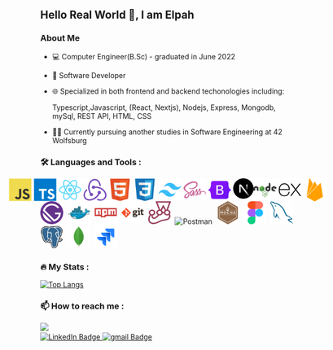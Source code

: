 ## Hello Real World 👋, I am Elpah
<div id="header" align="center">
</div>
  
### About Me
- 💻 Computer Engineer(B.Sc) - graduated in June 2022
- 🚀 Software Developer
- 🌐 Specialized in both frontend and backend techonologies including:

  Typescript,Javascript, (React, Nextjs), Nodejs, Express, Mongodb, mySql, REST API, HTML, CSS
- 👨‍💻 Currently pursuing another studies in Software Engineering at 42 Wolfsburg

 
### :hammer_and_wrench: Languages and Tools :
<div style="display: flex; justify-content: center;">
  <img src="https://github.com/devicons/devicon/blob/master/icons/javascript/javascript-original.svg" title="JavaScript" alt="JavaScript" width="45" height="45"/>&nbsp;
  <img src="https://github.com/devicons/devicon/blob/master/icons/typescript/typescript-original.svg" title="Typescript" alt="Typescript" width="45" height="45"/>&nbsp;
  <img src="https://github.com/devicons/devicon/blob/master/icons/react/react-original.svg" title="React" alt="React" width="45" height="45"/>&nbsp;
  <img src="https://github.com/devicons/devicon/blob/master/icons/redux/redux-original.svg" title="Redux" alt="Redux " width="45" height="45"/>&nbsp;
  <img src="https://github.com/devicons/devicon/blob/master/icons/html5/html5-original.svg" title="HTML5" alt="HTML" width="45" height="45"/>&nbsp;
  <img src="https://github.com/devicons/devicon/blob/master/icons/css3/css3-original.svg"  title="CSS3" alt="CSS" width="45" height="45"/>&nbsp;
  <img src="https://github.com/devicons/devicon/blob/master/icons/tailwindcss/tailwindcss-original.svg" title="Tailwind Css" alt="Tailwind Css" width="45" height="45"/>&nbsp;
  <img src="https://github.com/devicons/devicon/blob/master/icons/sass/sass-original.svg" title="Sass" alt="Sass" width="45" height="45"/>&nbsp;
  <img src="https://github.com/devicons/devicon/blob/master/icons/bootstrap/bootstrap-original.svg" title="bootstrap" alt="bootstrap" width="45" height="45"/>&nbsp;
  <img src="https://github.com/devicons/devicon/blob/master/icons/nextjs/nextjs-original.svg" title="NextJs" alt="NextJs" width="45" height="40"/>
  <img src="https://github.com/devicons/devicon/blob/master/icons/nodejs/nodejs-original-wordmark.svg" title="NodeJS" alt="NodeJS" width="45" height="45"/>&nbsp;
  <img src="https://github.com/devicons/devicon/blob/master/icons/express/express-original.svg" title="Express" alt="Express" width="45" height="45"/>&nbsp;
  <img src="https://github.com/devicons/devicon/blob/master/icons/firebase/firebase-plain.svg" title="Firebase" alt="Firebase" width="45" height="45"/>&nbsp;
</div>
<div>
  <img src="https://github.com/devicons/devicon/blob/master/icons/gatsby/gatsby-original.svg" title="Gatsby"  alt="Gatsby" width="45" height="45"/>&nbsp;
  <img src="https://github.com/devicons/devicon/blob/master/icons/docker/docker-original.svg" title="Docker" alt="Docker" width="45" height="45"/>&nbsp;    
  <img src="https://github.com/devicons/devicon/blob/master/icons/npm/npm-original-wordmark.svg" title="npm" alt="npm" width="45" height="45"/>&nbsp;
  <img src="https://github.com/devicons/devicon/blob/master/icons/git/git-original-wordmark.svg" title="Git" alt="Git" width="45" height="45"/>&nbsp;
  <img src="https://github.com/devicons/devicon/blob/master/icons/jest/jest-plain.svg" title="Jest" alt="Jest" width="45" height="45"/>&nbsp;
  <img src="https://camo.githubusercontent.com/a13ca5b988ada41839ebe4f88455e63419a1b56fcb5eda207794cd1649a61d2c/68747470733a2f2f7777772e766563746f726c6f676f2e7a6f6e652f6c6f676f732f676574706f73746d616e2f676574706f73746d616e2d69636f6e2e737667" title="Postman" alt="Postman" width="45" height="45"/>&nbsp;
  <img src="https://github.com/devicons/devicon/blob/master/icons/mocha/mocha-plain.svg" title="mocha" alt="mocha" width="45" height="45"/>&nbsp;
  <img src="https://github.com/devicons/devicon/blob/master/icons/figma/figma-original.svg" title="Figma" alt="Figma" width="45" height="45"/>&nbsp;
  <img src="https://github.com/devicons/devicon/blob/master/icons/mysql/mysql-original.svg" title="MySQL"  alt="MySQL" width="45" height="45"/>&nbsp;
  <img src="https://github.com/devicons/devicon/blob/master/icons/postgresql/postgresql-original.svg" title="postgresql" alt="postgresql" width="45" height="45"/>&nbsp;
  <img src="https://github.com/devicons/devicon/blob/master/icons/mongodb/mongodb-original.svg" title="MongoDb" alt="MongoDb" width="45" height="45"/>&nbsp;
  <img src="https://github.com/devicons/devicon/blob/master/icons/jira/jira-original.svg" title="Jira" alt="Jira" width="45" height="45"/>&nbsp;
</div>

### :fire: My Stats :
[![Top Langs](https://github-readme-stats.vercel.app/api/top-langs/?username=elpah&layout=compact&theme=vision-friendly-dark)](https://github.com/anuraghazra/github-readme-stats)

### :mailbox: How to reach me :

<div id="">
  <img src="https://media.giphy.com/media/M9gbBd9nbDrOTu1Mqx/giphy.gif" width="100"/>
<div id="badges">
  <a href="https://www.linkedin.com/in/elpachris/">
    <img src="https://img.shields.io/badge/LinkedIn-blue?style=for-the-badge&logo=linkedin&logoColor=white" alt="LinkedIn Badge"/>
  </a>
  <a href="mailto:obengelpachris@gmail.com">
    <img src="https://img.shields.io/badge/gmail-red?style=for-the-badge&logo=gmail&logoColor=red" alt="gmail Badge"/>
  </a>
</div>
</div>

